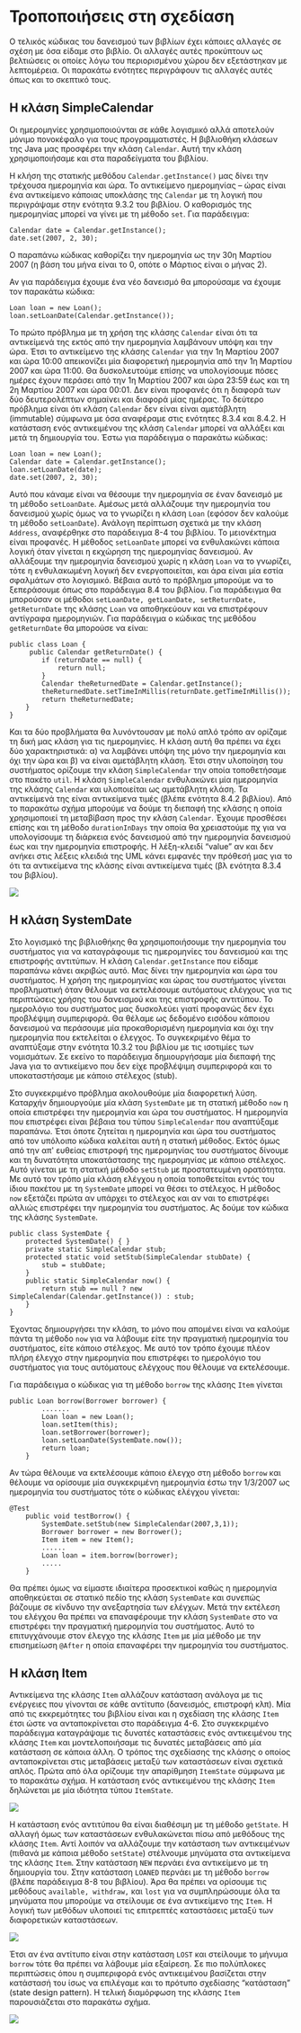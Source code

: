 # Τροποποιήσεις στη σχεδίαση

Ο τελικός κώδικας του δανεισμού των βιβλίων έχει κάποιες αλλαγές σε σχέση με όσα είδαμε στο βιβλίο. Οι αλλαγές αυτές προκύπτουν ως βελτιώσεις οι οποίες λόγω του περιορισμένου χώρου δεν εξετάστηκαν με λεπτομέρεια. Οι παρακάτω ενότητες περιγράφουν τις αλλαγές αυτές όπως και το σκεπτικό τους.

## Η κλάση SimpleCalendar

Οι ημερομηνίες χρησιμοποιούνται σε κάθε λογισμικό αλλά αποτελούν μόνιμο πονοκέφαλο για τους προγραμματιστές. Η βιβλιοθήκη κλάσεων της Java μας προσφέρει την κλάση `Calendar`. Αυτή την κλάση χρησιμοποιήσαμε και στα παραδείγματα του βιβλίου. 

Η κλήση της στατικής μεθόδου `Calendar.getInstance()` μας δίνει την τρέχουσα ημερομηνία και ώρα. Το αντικείμενο ημερομηνίας – ώρας είναι ένα αντικείμενο κάποιας υποκλάσης της `Calendar` με τη λογική που περιγράψαμε στην ενότητα 9.3.2 του βιβλίου. Ο καθορισμός  της ημερομηνίας μπορεί να γίνει με τη μέθοδο `set`. Για παράδειγμα:

    Calendar date = Calendar.getInstance();
    date.set(2007, 2, 30);

Ο παραπάνω κώδικας καθορίζει την ημερομηνία ως την 30η Μαρτίου 2007 (η βάση του μήνα είναι το 0, οπότε ο Μάρτιος είναι ο μήνας 2).

Αν για παράδειγμα έχουμε ένα νέο δανεισμό θα μπορούσαμε να έχουμε τον παρακάτω κώδικα:

    Loan loan = new Loan();
    loan.setLoanDate(Calendar.getInstance());

Το πρώτο πρόβλημα με τη χρήση της κλάσης `Calendar` είναι ότι τα αντικείμενά της εκτός από την ημερομηνία λαμβάνουν υπόψη και την ώρα. Έτσι το αντικείμενο της κλάσης `Calendar` για την 1η Μαρτίου 2007 και ώρα 10:00 απεικονίζει μία διαφορετική ημερομηνία από την 1η Μαρτίου 2007 και ώρα 11:00. Θα δυσκολευτούμε επίσης να υπολογίσουμε πόσες ημέρες έχουν περάσει από την 1η Μαρτίου 2007 και ώρα 23:59 έως και τη 2η Μαρτίου 2007 και ώρα 00:01. Δεν είναι προφανές ότι η διαφορά των δύο δευτερολέπτων σημαίνει και διαφορά μίας ημέρας. Το δεύτερο πρόβλημα είναι ότι κλάση `Calendar` δεν είναι είναι αμετάβλητη (immutable) σύμφωνα με όσα αναφέραμε στις ενότητες 8.3.4 και 8.4.2. Η κατάσταση ενός αντικειμένου της κλάση `Calendar` μπορεί να αλλάξει και μετά τη δημιουργία του. Έστω για παράδειγμα ο παρακάτω κώδικας:

    Loan loan = new Loan();
    Calendar date = Calendar.getInstance(); 
    loan.setLoanDate(date);
    date.set(2007, 2, 30);

Αυτό που κάναμε είναι να θέσουμε την ημερομηνία σε έναν δανεισμό με τη μέθοδο `setLoanDate`. Αμέσως μετά αλλάζουμε την ημερομηνία του δανεισμού χωρίς όμως να το γνωρίζει η κλάση `Loan` (εφόσον δεν καλούμε τη μέθοδο `setLoanDate`). Ανάλογη περίπτωση σχετικά με την κλάση `Address`, αναφέρθηκε στο παράδειγμα 8-4 του βιβλίου. Το μειονέκτημα είναι προφανές. Η μέθοδος `setLoanDate` μπορεί να ενθυλακώνει κάποια λογική όταν γίνεται η εκχώρηση της ημερομηνίας δανεισμού. Αν αλλάξουμε την ημερομηνία δανεισμού χωρίς η κλάση `Loan` να το γνωρίζει, τότε η ενθυλακωμένη λογική δεν ενεργοποιείται, και άρα είναι μία εστία σφαλμάτων στο λογισμικό. Βέβαια αυτό το πρόβλημα μπορούμε να το ξεπεράσουμε όπως στο παράδειγμα 8.4 του βιβλίου. Για παράδειγμα θα μπορούσαν οι μέθοδοι `setLoanDate, getLoanDate, setReturnDate, getReturnDate` της κλάσης `Loan` να αποθηκεύουν και να  επιστρέφουν αντίγραφα ημερομηνιών. Για παράδειγμα ο κώδικας της μεθόδου `getReturnDate` θα μπορούσε να είναι:

    public class Loan {  
         public Calendar getReturnDate() {
            if (returnDate == null) {
                return null;
            }
            Calendar theReturnedDate = Calendar.getInstance();
            theReturnedDate.setTimeInMillis(returnDate.getTimeInMillis());
            return theReturnedDate;
        }
    }

Και τα δύο προβλήματα θα λυνόντουσαν με πολύ απλό τρόπο αν ορίζαμε τη δική μας κλάση για τις ημερομηνίες. Η κλάση αυτή θα πρέπει να έχει δύο χαρακτηριστικά: α) να λαμβάνει υπόψη της μόνο την ημερομηνία και όχι την ώρα και β) να είναι αμετάβλητη κλάση. Έτσι στην υλοποίηση του συστήματος ορίζουμε την κλάση `SimpleCalendar` την οποία τοποθετήσαμε στο πακέτο `util`. Η κλάση `SimpleCalendar` ενθυλακώνει μία ημερομηνία της κλάσης `Calendar` και υλοποιείται ως αμετάβλητη κλάση. Τα αντικείμενά της είναι αντικείμενα τιμές (βλέπε ενότητα 8.4.2 βιβλίου). Από το παρακάτω σχήμα μπορούμε να δούμε τη διεπαφή της κλάσης η οποία χρησιμοποιεί τη μεταβίβαση προς την κλάση `Calendar`. Έχουμε προσθέσει επίσης και τη μέθοδο `durationInDays` την οποία θα χρειαστούμε πχ για να υπολογίσουμε τη διάρκεια ενός δανεισμού από την ημερομηνία δανεισμού έως και την ημερομηνία επιστροφής. Η λέξη-κλειδί “value” αν και δεν ανήκει στις λέξεις κλειδιά της UML κάνει εμφανές την πρόθεσή μας για το ότι τα αντικείμενα της κλάσης είναι αντικείμενα τιμές (βλ ενότητα 8.3.4 του βιβλίου).

![](diagrams/SimpleCalendar.png)

## Η κλάση SystemDate

Στο λογισμικό της βιβλιοθήκης θα χρησιμοποιήσουμε την ημερομηνία του συστήματος για να καταγράφουμε τις ημερομηνίες του δανεισμού και της επιστροφής αντιτύπων. Η κλάση `Calendar.getInstance` που είδαμε παραπάνω κάνει ακριβώς αυτό. Μας δίνει την  ημερομηνία και ώρα του συστήματος. Η χρήση της ημερομηνίας και ώρας του συστήματος γίνεται προβληματική όταν θέλουμε να εκτελέσουμε αυτόματους ελέγχους για τις περιπτώσεις χρήσης του δανεισμού και της επιστροφής αντιτύπου. Το ημερολόγιο του συστήματος μας δυσκολεύει γιατί προφανώς δεν έχει προβλέψιμη συμπεριφορά. Θα θέλαμε ως δεδομένο εισόδου κάποιου δανεισμού να περάσουμε μία προκαθορισμένη ημερομηνία και όχι την ημερομηνία που εκτελείται ο έλεγχος. Το συγκεκριμένο θέμα το αναπτύξαμε στην ενότητα 10.3.2 του βιβλίου με τις ισοτιμίες των νομισμάτων. Σε εκείνο το παράδειγμα δημιουργήσαμε μία διεπαφή της Java για το αντικείμενο που δεν είχε προβλέψιμη συμπεριφορά και το υποκαταστήσαμε με κάποιο στέλεχος (stub).

Στο συγκεκριμένο πρόβλημα ακολουθούμε μία διαφορετική λύση. Καταρχήν δημιουργούμε μία κλάση `SystemDate` με τη στατική μέθοδο `now` η οποία επιστρέφει την ημερομηνία και ώρα του συστήματος. Η ημερομηνία που επιστρέφει είναι βέβαια του τύπου `SimpleCalendar` που αναπτύξαμε παραπάνω. Έτσι όποτε ζητείται η ημερομηνία και ώρα του συστήματος από τον υπόλοιπο κώδικα καλείται αυτή η στατική μέθοδος. Εκτός όμως από την απ' ευθείας επιστροφή της ημερομηνίας του συστήματος δίνουμε και τη δυνατότητα υποκατάστασης της ημερομηνίας με κάποιο στέλεχος. Αυτό γίνεται με τη στατική μέθοδο `setStub` με προστατευμένη ορατότητα. Με αυτό τον τρόπο μία κλάση ελέγχου η οποία τοποθετείται εντός του ίδιου πακέτου με τη `SystemDate` μπορεί να θέσει το στέλεχος. Η μέθοδος `now` εξετάζει πρώτα αν υπάρχει το στέλεχος και αν ναι το επιστρέφει αλλιώς επιστρέφει την ημερομηνία του συστήματος. Ας δούμε τον κώδικα της κλάσης `SystemDate`.

    public class SystemDate {
        protected SystemDate() { }
        private static SimpleCalendar stub;
        protected static void setStub(SimpleCalendar stubDate) {
            stub = stubDate;
        }
        public static SimpleCalendar now() {
            return stub == null ? new SimpleCalendar(Calendar.getInstance()) : stub;
        }
    }

Έχοντας δημιουργήσει την κλάση, το μόνο που απομένει είναι να καλούμε πάντα τη μέθοδο `now` για να λάβουμε είτε την πραγματική ημερομηνία του συστήματος, είτε κάποιο στέλεχος. Με αυτό τον τρόπο έχουμε πλέον πλήρη έλεγχο στην ημερομηνία που επιστρέφει το ημερολόγιο του συστήματος για τους αυτόματους ελέγχους που θέλουμε να εκτελέσουμε.

Για παράδειγμα ο κώδικας για τη μέθοδο `borrow` της κλάσης `Item` γίνεται

    public Loan borrow(Borrower borrower) {
            .......
            Loan loan = new Loan();
            loan.setItem(this);
            loan.setBorrower(borrower);
            loan.setLoanDate(SystemDate.now());
            return loan;
        }

Αν τώρα θέλουμε να εκτελέσουμε κάποιο έλεγχο στη μέθοδο `borrow` και θέλουμε να ορίσουμε μία συγκεκριμένη ημερομηνία έστω την 1/3/2007 ως ημερομηνία του συστήματος τότε ο κώδικας ελέγχου γίνεται:

    @Test
        public void testBorrow() {
            SystemDate.setStub(new SimpleCalendar(2007,3,1));
            Borrower borrower = new Borrower();
            Item item = new Item();
            ......
            Loan loan = item.borrow(borrower);
            .....
        }

Θα πρέπει όμως να είμαστε ιδιαίτερα προσεκτικοί καθώς  η ημερομηνία αποθηκεύεται σε στατικό πεδίο της κλάση `SystemDate` και συνεπώς βάζουμε σε κίνδυνο την ανεξαρτησία των ελέγχων. Μετά την εκτέλεση του ελέγχου θα πρέπει να επαναφέρουμε την κλάση `SystemDate` στο να επιστρέφει την πραγματική ημερομηνία του συστήματος. Αυτό το επιτυγχάνουμε στον έλεγχο της κλάσης `Item` με μία μέθοδο με την επισημείωση <code>@After</code> η οποία επαναφέρει την ημερομηνία του συστήματος.

## Η κλάση Item

Αντικείμενα της κλάσης `Item` αλλάζουν κατάσταση ανάλογα με τις ενέργειες που γίνονται σε κάθε αντίτυπο (δανεισμός, επιστροφή κλπ). Μία από τις εκκρεμότητες του βιβλίου είναι και η σχεδίαση της κλάσης `Item` έτσι ώστε να ανταποκρίνεται στο παράδειγμα 4-6. Στο συγκεκριμένο παράδειγμα καταγράψαμε τις δυνατές καταστάσεις ενός αντικειμένου της κλάσης `Item` και μοντελοποιήσαμε τις δυνατές μεταβάσεις από μία κατάσταση σε κάποια άλλη. Ο τρόπος της σχεδίασης της κλάσης ο οποίος ανταποκρίνεται στις μεταβάσεις μεταξύ των καταστάσεων είναι σχετικά απλός. Πρώτα από όλα ορίζουμε την απαρίθμηση `ItemState` σύμφωνα με το παρακάτω σχήμα. Η κατάσταση ενός αντικειμένου της κλάσης `Item` δηλώνεται με μία ιδιότητα τύπου `ItemState`.

![](diagrams/ItemState.png)

Η κατάσταση ενός αντιτύπου θα είναι διαθέσιμη με τη μέθοδο `getState`. Η αλλαγή όμως των καταστάσεων ενθυλακώνεται πίσω από μεθόδους της κλάσης `Item`. Αντί λοιπόν να αλλάζουμε την κατάσταση των αντικειμένων (πιθανά με κάποια μέθοδο `setState`) στέλνουμε μηνύματα στα αντικείμενα της κλάσης `Item`. Στην κατάσταση `NEW` περνάει ένα αντικείμενο με τη δημιουργία του. Στην κατάσταση `LOANED` περνάει με τη μέθοδο `borrow` (βλέπε παράδειγμα 8-8 του βιβλίου). Άρα θα πρέπει να ορίσουμε τις μεθόδους `available, withdraw,` και `lost` για να συμπληρώσουμε όλα τα μηνύματα που μπορούμε να στείλουμε σε ένα αντικείμενο της `Item`. Η λογική των μεθόδων υλοποιεί τις επιτρεπτές καταστάσεις μεταξύ των διαφορετικών καταστάσεων.

![](diagrams/ItemStateTransitions.png)

Έτσι αν ένα αντίτυπο είναι στην κατάσταση `LOST` και στείλουμε το μήνυμα `borrow` τότε θα πρέπει να λάβουμε μία εξαίρεση. Σε πιο πολύπλοκες περιπτώσεις όπου η συμπεριφορά ενός αντικειμένου βασίζεται στην κατάστασή του ίσως να επιλέγαμε και το πρότυπο σχεδίασης “κατάσταση” (state design pattern). Η τελική διαμόρφωση της κλάσης `Item` παρουσιάζεται στο παρακάτω σχήμα.

![](diagrams/Item.png)

